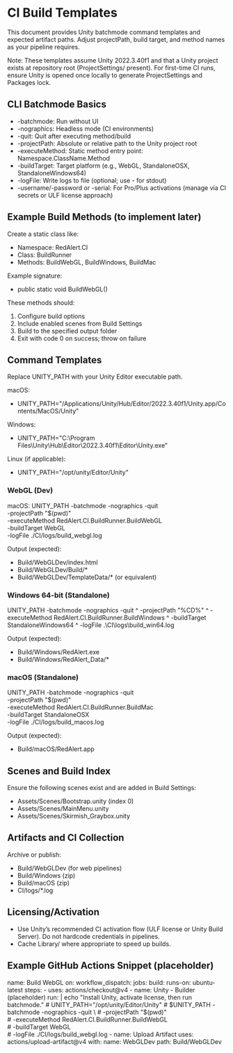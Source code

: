 # CI Build Templates

This document provides Unity batchmode command templates and expected artifact paths. Adjust projectPath, build target, and method names as your pipeline requires.

Note: These templates assume Unity 2022.3.40f1 and that a Unity project exists at repository root (ProjectSettings/ present). For first-time CI runs, ensure Unity is opened once locally to generate ProjectSettings and Packages lock.

## CLI Batchmode Basics

- -batchmode: Run without UI
- -nographics: Headless mode (CI environments)
- -quit: Quit after executing method/build
- -projectPath: Absolute or relative path to the Unity project root
- -executeMethod: Static method entry point: Namespace.ClassName.Method
- -buildTarget: Target platform (e.g., WebGL, StandaloneOSX, StandaloneWindows64)
- -logFile: Write logs to file (optional; use - for stdout)
- -username/-password or -serial: For Pro/Plus activations (manage via CI secrets or ULF license approach)

## Example Build Methods (to implement later)
Create a static class like:
- Namespace: RedAlert.CI
- Class: BuildRunner
- Methods: BuildWebGL, BuildWindows, BuildMac

Example signature:
- public static void BuildWebGL()

These methods should:
1) Configure build options
2) Include enabled scenes from Build Settings
3) Build to the specified output folder
4) Exit with code 0 on success; throw on failure

## Command Templates

Replace UNITY_PATH with your Unity Editor executable path.

macOS:
- UNITY_PATH="/Applications/Unity/Hub/Editor/2022.3.40f1/Unity.app/Contents/MacOS/Unity"

Windows:
- UNITY_PATH="C:\Program Files\Unity\Hub\Editor\2022.3.40f1\Editor\Unity.exe"

Linux (if applicable):
- UNITY_PATH="/opt/unity/Editor/Unity"

### WebGL (Dev)
macOS:
UNITY_PATH -batchmode -nographics -quit \
-projectPath "$(pwd)" \
-executeMethod RedAlert.CI.BuildRunner.BuildWebGL \
-buildTarget WebGL \
-logFile ./CI/logs/build_webgl.log

Output (expected):
- Build/WebGLDev/index.html
- Build/WebGLDev/Build/*
- Build/WebGLDev/TemplateData/* (or equivalent)

### Windows 64-bit (Standalone)
UNITY_PATH -batchmode -nographics -quit ^
-projectPath "%CD%" ^
-executeMethod RedAlert.CI.BuildRunner.BuildWindows ^
-buildTarget StandaloneWindows64 ^
-logFile .\CI\logs\build_win64.log

Output (expected):
- Build/Windows/RedAlert.exe
- Build/Windows/RedAlert_Data/*

### macOS (Standalone)
UNITY_PATH -batchmode -nographics -quit \
-projectPath "$(pwd)" \
-executeMethod RedAlert.CI.BuildRunner.BuildMac \
-buildTarget StandaloneOSX \
-logFile ./CI/logs/build_macos.log

Output (expected):
- Build/macOS/RedAlert.app

## Scenes and Build Index
Ensure the following scenes exist and are added in Build Settings:
- Assets/Scenes/Bootstrap.unity (index 0)
- Assets/Scenes/MainMenu.unity
- Assets/Scenes/Skirmish_Graybox.unity

## Artifacts and CI Collection
Archive or publish:
- Build/WebGLDev (for web pipelines)
- Build/Windows (zip)
- Build/macOS (zip)
- CI/logs/*.log

## Licensing/Activation
- Use Unity’s recommended CI activation flow (ULF license or Unity Build Server). Do not hardcode credentials in pipelines.
- Cache Library/ where appropriate to speed up builds.

## Example GitHub Actions Snippet (placeholder)
name: Build WebGL
on:
  workflow_dispatch:
jobs:
  build:
    runs-on: ubuntu-latest
    steps:
      - uses: actions/checkout@v4
      - name: Unity - Builder (placeholder)
        run: |
          echo "Install Unity, activate license, then run batchmode."
          # UNITY_PATH="/opt/unity/Editor/Unity"
          # $UNITY_PATH -batchmode -nographics -quit \
          #   -projectPath "$(pwd)" \
          #   -executeMethod RedAlert.CI.BuildRunner.BuildWebGL \
          #   -buildTarget WebGL \
          #   -logFile ./CI/logs/build_webgl.log
      - name: Upload Artifact
        uses: actions/upload-artifact@v4
        with:
          name: WebGLDev
          path: Build/WebGLDev